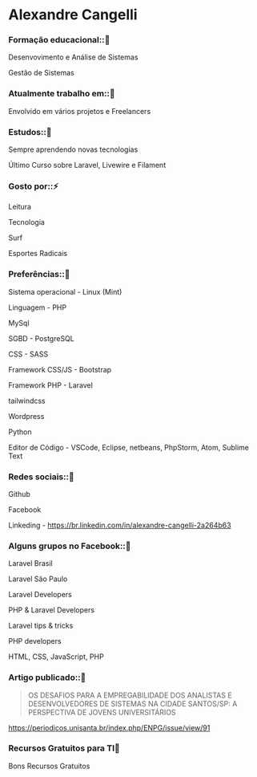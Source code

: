 

# Alexandre Cangelli

### Formação educacional::🌱 

Desenvovimento e Análise de Sistemas

Gestão de Sistemas

### Atualmente trabalho em::🔭 
Envolvido em vários projetos e Freelancers

### Estudos::🌱 

Sempre aprendendo novas tecnologias

Último Curso sobre Laravel, Livewire e Filament

### Gosto por::⚡  
Leitura

Tecnologia

Surf

Esportes Radicais


### Preferências::👯  
Sistema operacional - Linux (Mint)

Linguagem - PHP

MySql

SGBD - PostgreSQL

CSS - SASS

Framework CSS/JS - Bootstrap

Framework PHP - Laravel

tailwindcss 

Wordpress

Python

Editor de Código - VSCode, Eclipse, netbeans, PhpStorm, Atom, Sublime Text

### Redes sociais::💬 
Github

Facebook

Linkeding - https://br.linkedin.com/in/alexandre-cangelli-2a264b63

### Alguns grupos no Facebook::🤔 
Laravel Brasil

Laravel São Paulo

Laravel Developers

PHP & Laravel Developers

Laravel tips & tricks

PHP developers

HTML, CSS, JavaScript, PHP

### Artigo publicado::🌱 
> OS DESAFIOS PARA A EMPREGABILIDADE DOS ANALISTAS E DESENVOLVEDORES DE SISTEMAS NA CIDADE SANTOS/SP: A PERSPECTIVA DE JOVENS UNIVERSITÁRIOS

https://periodicos.unisanta.br/index.php/ENPG/issue/view/91

### Recursos Gratuitos para TI🌱 
Bons Recursos Gratuitos 

